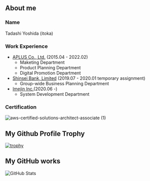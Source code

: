 ## About me

### Name

Tadashi Yoshida (itoka)

### Work Experience

- [APLUS Co., Ltd.](https://www.aplus.co.jp/index.html) (2015.04 - 2022.02)
  - Maketing Department
  - Product Planning Department
  - Digital Promotion Department
- [Shinsei Bank, Limited](https://www.shinseibank.com/) (2019.07 - 2020.01 temporary assignment)
  - Group-wide Business Planning Department
- [Imejin Inc.](https://imejin.co.jp/)(2020.06 -)
  - System Development Department

### Certification

![aws-certified-solutions-architect-associate (1)](https://user-images.githubusercontent.com/56192039/148013068-f4488440-f18a-4859-b964-1f0a434bc8f4.png)

## My Github Profile Trophy

[![trophy](https://github-profile-trophy.vercel.app/?username=tashi1118)](https://github.com/ryo-ma/github-profile-trophy)

## My GitHub works

![GitHub Stats](https://github-readme-stats.vercel.app/api?username=tashi1118&count_private=true&show_icons=true&theme=buefy)

<!--
**tashi1118/tashi1118** is a ✨ _special_ ✨ repository because its `README.md` (this file) appears on your GitHub profile.

Here are some ideas to get you started:

- 🔭 I’m currently working on ...
- 🌱 I’m currently learning ...
- 👯 I’m looking to collaborate on ...
- 🤔 I’m looking for help with ...
- 💬 Ask me about ...
- 📫 How to reach me: ...
- 😄 Pronouns: ...
- ⚡ Fun fact: ...
-->
